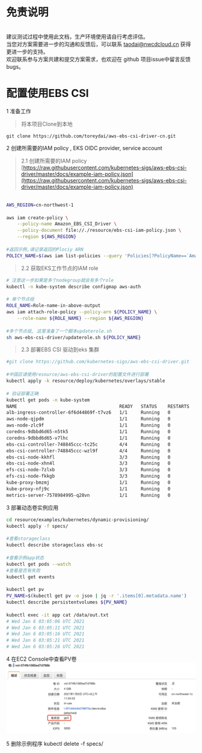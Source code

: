 # 免责说明
<br> 建议测试过程中使用此文档，生产环境使用请自行考虑评估。
<br> 当您对方案需要进一步的沟通和反馈后，可以联系 taodai@nwcdcloud.cn 获得更进一步的支持。
<br> 欢迎联系参与方案共建和提交方案需求，也欢迎在 github 项目issue中留言反馈bugs。

# 配置使用EBS CSI

1 准备工作
> 将本项目Clone到本地
```
git clone https://github.com/toreydai/aws-ebs-csi-driver-cn.git
```


2 创建所需要的IAM policy , EKS OIDC provider, service account

> 2.1 创建所需要的IAM policy
[https://raw.githubusercontent.com/kubernetes-sigs/aws-ebs-csi-driver/master/docs/example-iam-policy.json](https://raw.githubusercontent.com/kubernetes-sigs/aws-ebs-csi-driver/master/docs/example-iam-policy.json)

```bash

AWS_REGION=cn-northwest-1

aws iam create-policy \
    --policy-name Amazon_EBS_CSI_Driver \
    --policy-document file://./resource/ebs-csi-iam-policy.json \
    --region ${AWS_REGION}
        
#返回示例,请记录返回的Plociy ARN
POLICY_NAME=$(aws iam list-policies --query 'Policies[?PolicyName==`Amazon_EBS_CSI_Driver`].Arn' --output text --region ${AWS_REGION})
```

> 2.2 获取EKS工作节点的IAM role

```bash
# 注意这一步如果是多个nodegroup就会有多个role
kubectl -n kube-system describe configmap aws-auth

# 单个节点组
ROLE_NAME=Role-name-in-above-output
aws iam attach-role-policy --policy-arn ${POLICY_NAME} \
    --role-name ${ROLE_NAME} --region ${AWS_REGION}

#多个节点组, 这里准备了一个脚本updaterole.sh
sh aws-ebs-csi-driver/updaterole.sh ${POLICY_NAME}
```

> 2.3 部署EBS CSI 驱动到eks 集群

```bash
#git clone https://github.com/kubernetes-sigs/aws-ebs-csi-driver.git

#中国区请使用resource/aws-ebs-csi-driver的配置文件进行部署
kubectl apply -k resource/deploy/kubernetes/overlays/stable

# 验证部署正确
kubectl get pods -n kube-system
NAME                                      READY   STATUS    RESTARTS   AGE
alb-ingress-controller-6f6d44869f-t7vz6   1/1     Running   0          25d
aws-node-qjpdm                            1/1     Running   0          25d
aws-node-zlc9f                            1/1     Running   0          6d18h
coredns-9dbbd6d65-n5tk5                   1/1     Running   0          25d
coredns-9dbbd6d65-v7lhc                   1/1     Running   0          25d
ebs-csi-controller-748845ccc-tc25c        4/4     Running   0          62m
ebs-csi-controller-748845ccc-wzl9f        4/4     Running   0          62m
ebs-csi-node-kkhfl                        3/3     Running   0          62m
ebs-csi-node-xhn4l                        3/3     Running   0          62m
efs-csi-node-7zlxb                        3/3     Running   0          6d18h
efs-csi-node-fkkgb                        3/3     Running   0          25d
kube-proxy-bmzmj                          1/1     Running   0          6d18h
kube-proxy-nfj9c                          1/1     Running   0          25d
metrics-server-7578984995-q28vn           1/1     Running   0          25d
```

3 部署动态卷实例应用

```bash
cd resource/examples/kubernetes/dynamic-provisioning/
kubectl apply -f specs/

#查看storageclass
kubectl describe storageclass ebs-sc

#查看示例app状态
kubectl get pods --watch
#查看是否有失败
kubectl get events

kubectl get pv
PV_NAME=$(kubectl get pv -o json | jq -r '.items[0].metadata.name')
kubectl describe persistentvolumes ${PV_NAME}

kubectl exec -it app cat /data/out.txt
# Wed Jan 6 03:05:06 UTC 2021
# Wed Jan 6 03:05:11 UTC 2021
# Wed Jan 6 03:05:16 UTC 2021
# Wed Jan 6 03:05:21 UTC 2021
# Wed Jan 6 03:05:26 UTC 2021
```
4 在EC2 Console中查看PV卷
![avatar](https://github.com/toreydai/aws-ebs-csi-driver-cn/blob/main/pv-ebs-gp3.png)

5 删除示例程序
kubectl delete -f specs/
